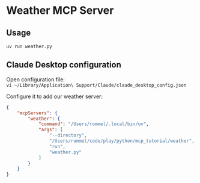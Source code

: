 # Weather MCP Server

## Usage

`uv run weather.py`

## Claude Desktop configuration

Open configuration file:  
`vi ~/Library/Application\ Support/Claude/claude_desktop_config.json`

Configure it to add our weather server:  
```json
{
    "mcpServers": {
        "weather": {
            "command": "/Users/rommel/.local/bin/uv",
            "args": [
                "--directory",
                "/Users/rommel/code/play/python/mcp_tutorial/weather",
                "run",
                "weather.py"
            ]
        }
    }
}
```

